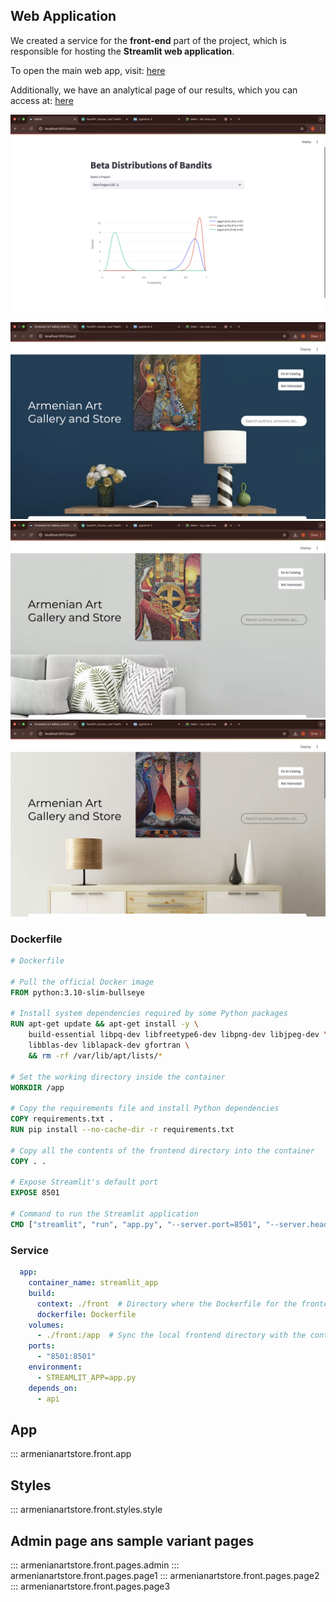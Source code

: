 ## Web Application

We created a service for the **front-end** part of the project, which is responsible for hosting the **Streamlit web application**.

To open the main web app, visit: [here](http://localhost:8501/)

Additionally, we have an analytical page of our results, which you can access at: [here](http://localhost:8501/admin)

![Admin Page](docs/Admin.png "Adminpage")

![Variant 1](docs/Var1.png "Variant 1")
![Variant 2](docs/Var2.png "Variant 2")
![Variant 3](docs/Var3.png "Variant 3")

### Dockerfile

```Dockerfile
# Dockerfile

# Pull the official Docker image
FROM python:3.10-slim-bullseye

# Install system dependencies required by some Python packages
RUN apt-get update && apt-get install -y \
    build-essential libpq-dev libfreetype6-dev libpng-dev libjpeg-dev \
    libblas-dev liblapack-dev gfortran \
    && rm -rf /var/lib/apt/lists/*

# Set the working directory inside the container
WORKDIR /app

# Copy the requirements file and install Python dependencies
COPY requirements.txt .
RUN pip install --no-cache-dir -r requirements.txt

# Copy all the contents of the frontend directory into the container
COPY . .

# Expose Streamlit's default port
EXPOSE 8501

# Command to run the Streamlit application
CMD ["streamlit", "run", "app.py", "--server.port=8501", "--server.headless=true", "--server.runOnSave=true"]
```

### Service

```yaml
  app:
    container_name: streamlit_app
    build:
      context: ./front  # Directory where the Dockerfile for the frontend is located
      dockerfile: Dockerfile
    volumes:
      - ./front:/app  # Sync the local frontend directory with the container
    ports:
      - "8501:8501"  
    environment:
      - STREAMLIT_APP=app.py  
    depends_on:
      - api 
```

## App
::: armenianartstore.front.app

## Styles
::: armenianartstore.front.styles.style

## Admin page ans sample variant pages
::: armenianartstore.front.pages.admin
::: armenianartstore.front.pages.page1
::: armenianartstore.front.pages.page2
::: armenianartstore.front.pages.page3




